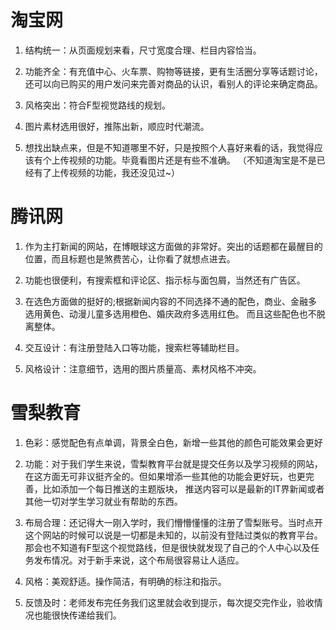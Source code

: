 # 淘宝网

  1. 结构统一：从页面规划来看，尺寸宽度合理、栏目内容恰当。
  
  2. 功能齐全：有充值中心、火车票、购物等链接，更有生活圈分享等话题讨论，还可以向已购买的用户发问来完善对商品的认识，看别人的评论来确定商品。
  
  3. 风格突出：符合F型视觉路线的规划。
  
  4. 图片素材选用很好，推陈出新，顺应时代潮流。
  
  5. 想找出缺点来，但是不知道哪里不好，只是按照个人喜好来看的话，我觉得应该有个上传视频的功能。毕竟看图片还是有些不准确。
    （不知道淘宝是不是已经有了上传视频的功能，我还没见过~）
    
 # 腾讯网
 
  1. 作为主打新闻的网站，在博眼球这方面做的非常好。突出的话题都在最醒目的位置，而且标题也是煞费苦心，让你看了就想点进去。
  
  2. 功能也很便利，有搜索框和评论区、指示标与面包屑，当然还有广告区。
  
  3. 在选色方面做的挺好的;根据新闻内容的不同选择不通的配色，商业、金融多选用黄色、动漫儿童多选用橙色、婚庆政府多选用红色。
     而且这些配色也不脱离整体。
     
  4. 交互设计：有注册登陆入口等功能，搜索栏等辅助栏目。
  
  5. 风格设计：注意细节，选用的图片质量高、素材风格不冲突。
  
 # 雪梨教育
 
  1. 色彩：感觉配色有点单调，背景全白色，新增一些其他的颜色可能效果会更好
  
  2. 功能：对于我们学生来说，雪梨教育平台就是提交任务以及学习视频的网站，在这方面无可非议挺齐全的。但如果增添一些其他的功能会更好玩，也更完善，比如添加一个每日推送的主题版块，
     推送内容可以是最新的IT界新闻或者其他一切对学生学习就业有帮助的东西。
     
  3. 布局合理：还记得大一刚入学时，我们懵懵懂懂的注册了雪梨账号。当时点开这个网站的时候可以说是一切都是未知的，以前没有登陆过类似的教育平台。
     那会也不知道有F型这个视觉路线，但是很快就发现了自己的个人中心以及任务发布情况。对于新手来说，这个布局很容易让人适应。
     
  4. 风格：美观舒适。操作简洁，有明确的标注和指示。
  
  5. 反馈及时：老师发布完任务我们这里就会收到提示，每次提交完作业，验收情况也能很快传递给我们。
